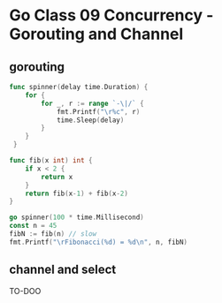 # Go Class 09 Concurrency - Gorouting and Channel

## gorouting

```go
func spinner(delay time.Duration) {
    for {
        for _, r := range `-\|/` {
            fmt.Printf("\r%c", r)
            time.Sleep(delay)
        }
    }
 }

func fib(x int) int {
    if x < 2 {
        return x
    }
    return fib(x-1) + fib(x-2)
}

go spinner(100 * time.Millisecond)
const n = 45
fibN := fib(n) // slow
fmt.Printf("\rFibonacci(%d) = %d\n", n, fibN)
```

## channel and select

TO-DOO